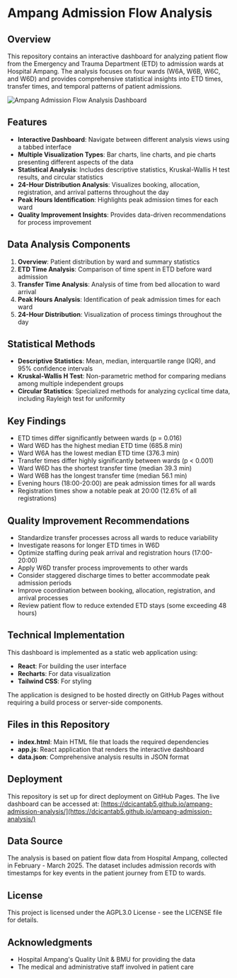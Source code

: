 # Ampang Admission Flow Analysis

## Overview

This repository contains an interactive dashboard for analyzing patient flow from the Emergency and Trauma Department (ETD) to admission wards at Hospital Ampang. The analysis focuses on four wards (W6A, W6B, W6C, and W6D) and provides comprehensive statistical insights into ETD times, transfer times, and temporal patterns of patient admissions.

![Ampang Admission Flow Analysis Dashboard](https://dcicantab5.github.io/ampang-admission-flow/)

## Features

- **Interactive Dashboard**: Navigate between different analysis views using a tabbed interface
- **Multiple Visualization Types**: Bar charts, line charts, and pie charts presenting different aspects of the data
- **Statistical Analysis**: Includes descriptive statistics, Kruskal-Wallis H test results, and circular statistics
- **24-Hour Distribution Analysis**: Visualizes booking, allocation, registration, and arrival patterns throughout the day
- **Peak Hours Identification**: Highlights peak admission times for each ward
- **Quality Improvement Insights**: Provides data-driven recommendations for process improvement

## Data Analysis Components

1. **Overview**: Patient distribution by ward and summary statistics
2. **ETD Time Analysis**: Comparison of time spent in ETD before ward admission
3. **Transfer Time Analysis**: Analysis of time from bed allocation to ward arrival
4. **Peak Hours Analysis**: Identification of peak admission times for each ward
5. **24-Hour Distribution**: Visualization of process timings throughout the day

## Statistical Methods

- **Descriptive Statistics**: Mean, median, interquartile range (IQR), and 95% confidence intervals
- **Kruskal-Wallis H Test**: Non-parametric method for comparing medians among multiple independent groups
- **Circular Statistics**: Specialized methods for analyzing cyclical time data, including Rayleigh test for uniformity

## Key Findings

- ETD times differ significantly between wards (p = 0.016)
- Ward W6D has the highest median ETD time (685.8 min)
- Ward W6A has the lowest median ETD time (376.3 min)
- Transfer times differ highly significantly between wards (p < 0.001)
- Ward W6D has the shortest transfer time (median 39.3 min)
- Ward W6B has the longest transfer time (median 56.1 min)
- Evening hours (18:00-20:00) are peak admission times for all wards
- Registration times show a notable peak at 20:00 (12.6% of all registrations)

## Quality Improvement Recommendations

- Standardize transfer processes across all wards to reduce variability
- Investigate reasons for longer ETD times in W6D
- Optimize staffing during peak arrival and registration hours (17:00-20:00)
- Apply W6D transfer process improvements to other wards
- Consider staggered discharge times to better accommodate peak admission periods
- Improve coordination between booking, allocation, registration, and arrival processes
- Review patient flow to reduce extended ETD stays (some exceeding 48 hours)

## Technical Implementation

This dashboard is implemented as a static web application using:
- **React**: For building the user interface
- **Recharts**: For data visualization
- **Tailwind CSS**: For styling

The application is designed to be hosted directly on GitHub Pages without requiring a build process or server-side components.

## Files in this Repository

- **index.html**: Main HTML file that loads the required dependencies
- **app.js**: React application that renders the interactive dashboard
- **data.json**: Comprehensive analysis results in JSON format

## Deployment

This repository is set up for direct deployment on GitHub Pages. The live dashboard can be accessed at: [https://dcicantab5.github.io/ampang-admission-analysis/](https://dcicantab5.github.io/ampang-admission-analysis/)

## Data Source

The analysis is based on patient flow data from Hospital Ampang, collected in February - March 2025. The dataset includes admission records with timestamps for key events in the patient journey from ETD to wards.

## License

This project is licensed under the AGPL3.0 License - see the LICENSE file for details.

## Acknowledgments

- Hospital Ampang's Quality Unit & BMU for providing the data
- The medical and administrative staff involved in patient care
